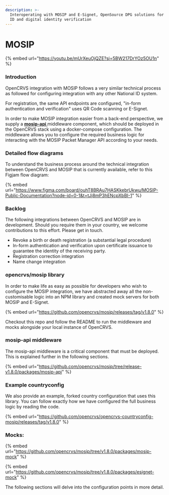 ```yaml
---
description: >-
  Interoperating with MOSIP and E-Signet, OpenSource DPG solutions for National
  ID and digital identity verification
---
```


# MOSIP

{% embed url="https://youtu.be/mUrXeuOjQZE?si=5BW217DrYOz5OU1n" %}

### Introduction

OpenCRVS integration with MOSIP follows a very similar technical process as followed for configuring integration with any other National ID system. &#x20;

For registration, the same API endpoints are configured, "in-form authentication and verification" uses QR Code scanning or E-Signet.

In order to make MOSIP integration easier from a back-end perspective, we supply a [**mosip-api** ](https://github.com/opencrvs/mosip/tree/v1.8.0/packages/mosip-api)middleware component, which should be deployed in the OpenCRVS stack using a docker-compose configuration.  The middleware allows you to configure the required business logic for interacting with the MOSIP Packet Manager API according to your needs.

### Detailed flow diagrams

To understand the business process around the technical integration between OpenCRVS and MOSIP that is currently available, refer to this Figjam flow diagram:

{% embed url="https://www.figma.com/board/ouhT8BRAu7HASKkebrUkwu/MOSIP-Public-Documentation?node-id=0-1&t=tJj8mP3hENcpXbBI-1" %}

### Backlog

The following integrations between OpenCRVS and MOSIP are in development.  Should you require them in your country, we welcome contributions to this effort.  Please get in touch.

* Revoke a birth or death registration (a substantial legal procedure)
* In-form authentication and verification upon certificate issuance to guarantee the identity of the receiving party.
* Registration correction integration
* Name change integration

### opencrvs/mosip library

In order to make life as easy as possible for developers who wish to configure the MOSIP integration, we have abstracted away all the non-customisable logic into an NPM library and created mock servers for both MOSIP and E-Signet.

{% embed url="https://github.com/opencrvs/mosip/releases/tag/v1.8.0" %}

Checkout this repo and follow the README to run the middleware and mocks alongside your local instance of OpenCRVS.

### mosip-api middleware

The mosip-api middleware is a critical component that must be deployed.  This is explained further in the following sections.

{% embed url="https://github.com/opencrvs/mosip/tree/release-v1.8.0/packages/mosip-api" %}

### Example countryconfig

We also provide an example, forked country configuration that uses this library.  You can follow exactly how we have configured the full business logic by reading the code.

{% embed url="https://github.com/opencrvs/opencrvs-countryconfig-mosip/releases/tag/v1.8.0" %}

### Mocks:

{% embed url="https://github.com/opencrvs/mosip/tree/v1.8.0/packages/mosip-mock" %}

{% embed url="https://github.com/opencrvs/mosip/tree/v1.8.0/packages/esignet-mock" %}

The following sections will delve into the configuration points in more detail.
